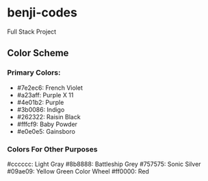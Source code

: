 # benji-codes

Full Stack Project

## Color Scheme

### Primary Colors:

- #7e2ec6: French Violet
- #a23aff: Purple X 11
- #4e01b2: Purple
- #3b0086: Indigo
- #262322: Raisin Black
- #fffcf9: Baby Powder
- #e0e0e5: Gainsboro

### Colors For Other Purposes

#cccccc: Light Gray
#8b8888: Battleship Grey
#757575: Sonic Silver
#09ae09: Yellow Green Color Wheel
#ff0000: Red
